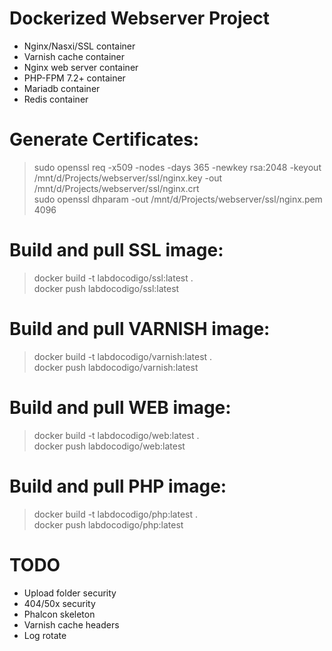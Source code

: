 # Dockerized Webserver Project 
- Nginx/Nasxi/SSL container
- Varnish cache container
- Nginx web server container
- PHP-FPM 7.2+ container
- Mariadb container
- Redis container

# Generate Certificates:
> sudo openssl req -x509 -nodes -days 365 -newkey rsa:2048 -keyout /mnt/d/Projects/webserver/ssl/nginx.key -out /mnt/d/Projects/webserver/ssl/nginx.crt  
> sudo openssl dhparam -out /mnt/d/Projects/webserver/ssl/nginx.pem 4096

# Build and pull SSL image:
> docker build -t labdocodigo/ssl:latest .  
> docker push labdocodigo/ssl:latest

# Build and pull VARNISH image:
> docker build -t labdocodigo/varnish:latest .  
> docker push labdocodigo/varnish:latest

# Build and pull WEB image:
> docker build -t labdocodigo/web:latest .  
> docker push labdocodigo/web:latest

# Build and pull PHP image:
> docker build -t labdocodigo/php:latest .  
> docker push labdocodigo/php:latest

# TODO
- Upload folder security
- 404/50x security
- Phalcon skeleton
- Varnish cache headers
- Log rotate